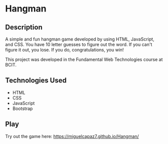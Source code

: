 # Hangman

## Description
A simple and fun hangman game developed by using HTML, JavaScript, and CSS. You have 10 letter guesses to figure out the word. If you can't figure it out, you lose. If you do, congratulations, you win! 

This project was developed in the Fundamental Web Technologies course at BCIT.

## Technologies Used
  - HTML
  - CSS
  - JavaScript
  - Bootstrap
  
## Play
Try out the game here: https://miguelcapaz7.github.io/Hangman/
